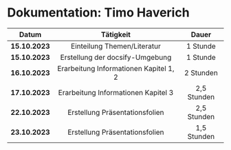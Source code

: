 # Dokumentation: Timo Haverich

| Datum | Tätigkeit | Dauer
|:------:|:---------------:|:----------:|
| **15.10.2023** | Einteilung Themen/Literatur | 1 Stunde | 
| **15.10.2023** | Erstellung der docsify-Umgebung | 1 Stunde | 
| **16.10.2023** | Erarbeitung Informationen Kapitel 1, 2 | 2 Stunden | 
| **17.10.2023** | Erarbeitung Informationen Kapitel 3 | 2,5 Stunden | 
| **22.10.2023** | Erstellung Präsentationsfolien | 2,5 Stunden | 
| **23.10.2023** | Erstellung Präsentationsfolien | 1,5 Stunden | 
